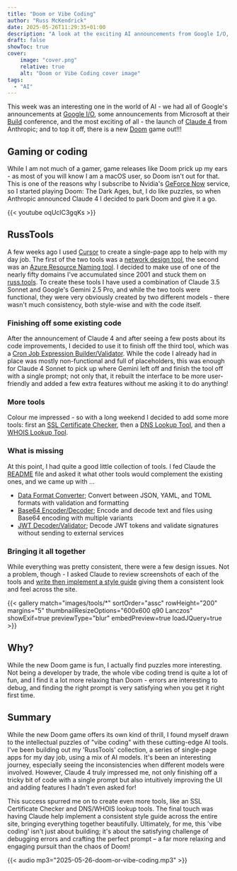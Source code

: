 ```yaml
---
title: "Doom or Vibe Coding"
author: "Russ McKendrick"
date: 2025-05-26T11:29:35+01:00
description: "A look at the exciting AI announcements from Google I/O, Microsoft Build, and Anthropic's Claude 4 launch, plus a new Doom game."
draft: false
showToc: true
cover:
    image: "cover.png"
    relative: true
    alt: "Doom or Vibe Coding cover image"
tags:
  - "AI"
---
```


This week was an interesting one in the world of AI - we had all of Google's announcements at [Google I/O](https://io.google/2025/explore/?focus_areas=AI), some announcements from Microsoft at their [Build](https://news.microsoft.com/build-2025-book-of-news/) conference, and the most exciting of all \- the launch of [Claude 4](https://www.anthropic.com/news/claude-4) from Anthropic; and to top it off, there is a new [Doom](https://doom.bethesda.net/en-US/the-dark-ages) game out!!!

## Gaming or coding

While I am not much of a gamer, game releases like Doom prick up my ears - as most of you will know I am a macOS user, so Doom isn't out for that. This is one of the reasons why I subscribe to Nvidia's [GeForce Now](https://geforcenow.com) service, so I started playing Doom: The Dark Ages, but, I do like puzzles, so when Anthropic announced Claude 4 I decided to park Doom and give it a go.  

{{< youtube oqUclC3gqKs >}}

## RussTools

A few weeks ago I used [Cursor](https://cursor.com) to create a single-page app to help with my day job. The first of the two tools was a [network design tool](https://www.russ.tools/network-designer/), the second was an [Azure Resource Naming tool](https://www.russ.tools/azure-naming). I decided to make use of one of the nearly fifty domains I've accumulated since 2001 and stuck them on [russ.tools](https://russ.tools). To create these tools I have used a combination of Claude 3.5 Sonnet and Google's Gemini 2.5 Pro, and while the two tools were functional, they were very obviously created by two different models - there wasn't much consistency, both style-wise and with the code itself.

### Finishing off some existing code

After the announcement of Claude 4 and after seeing a few posts about its code improvements, I decided to use it to finish off the third tool, which was a [Cron Job Expression Builder/Validator](https://www.russ.tools/cron/). While the code I already had in place was mostly non-functional and full of placeholders, this was enough for Claude 4 Sonnet to pick up where Gemini left off and finish the tool off with a single prompt; not only that, it rebuilt the interface to be more user-friendly and added a few extra features without me asking it to do anything!

### More tools

Colour me impressed - so with a long weekend I decided to add some more tools: first an [SSL Certificate Checker](https://www.russ.tools/ssl-checker/), then a [DNS Lookup Tool](https://www.russ.tools/dns-lookup/www.russ.tools), and then a [WHOIS Lookup Tool](https://www.russ.tools/whois-lookup/104.21.112.1).

### What is missing

At this point, I had quite a good little collection of tools. I fed Claude the [README](https://github.com/russmckendrick/russ-tools/blob/main/README.md) file and asked it what other tools would complement the existing ones, and we came up with ...

* [Data Format Converter](https://www.russ.tools/data-converter); Convert between JSON, YAML, and TOML formats with validation and formatting  
* [Base64 Encoder/Decoder](https://www.russ.tools/base64/); Encode and decode text and files using Base64 encoding with multiple variants  
* [JWT Decoder/Validator](https://www.russ.tools/jwt/); Decode JWT tokens and validate signatures without sending to external services

### Bringing it all together

While everything was pretty consistent, there were a few design issues. Not a problem, though - I asked Claude to review screenshots of each of the tools and [write then implement a style guide](https://github.com/russmckendrick/russ-tools/blob/main/src/components/tools/STYLE_GUIDE.md) giving them a consistent look and feel across the site.

{{< gallery match="images/tools/*" sortOrder="assc" rowHeight="200" margins="5" thumbnailResizeOptions="600x600 q90 Lanczos" showExif=true previewType="blur" embedPreview=true loadJQuery=true >}}

## Why?

While the new Doom game is fun, I actually find puzzles more interesting. Not being a developer by trade, the whole vibe coding trend is quite a lot of fun, and I find it a lot more relaxing than Doom \- errors are interesting to debug, and finding the right prompt is very satisfying when you get it right first time.

## Summary

While the new Doom game offers its own kind of thrill, I found myself drawn to the intellectual puzzles of "vibe coding" with these cutting-edge AI tools. I've been building out my 'RussTools' collection, a series of single-page apps for my day job, using a mix of AI models. It's been an interesting journey, especially seeing the inconsistencies when different models were involved. However, Claude 4 truly impressed me, not only finishing off a tricky bit of code with a single prompt but also intuitively improving the UI and adding features I hadn't even asked for!

This success spurred me on to create even more tools, like an SSL Certificate Checker and DNS/WHOIS lookup tools. The final touch was having Claude help implement a consistent style guide across the entire site, bringing everything together beautifully. Ultimately, for me, this 'vibe coding' isn't just about building; it's about the satisfying challenge of debugging errors and crafting the perfect prompt – a far more relaxing and engaging pursuit than the chaos of Doom!

{{< audio mp3="2025-05-26-doom-or-vibe-coding.mp3" >}}